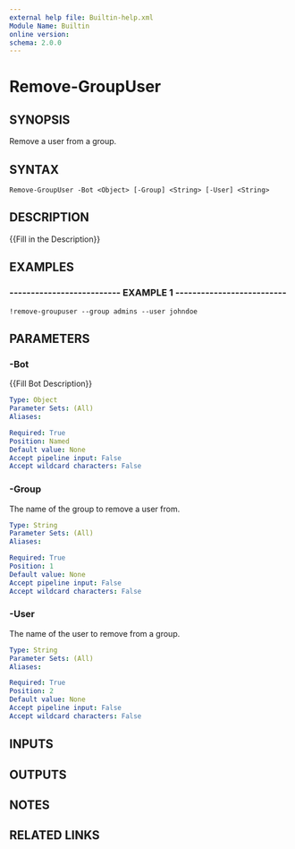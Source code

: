 ```yaml
---
external help file: Builtin-help.xml
Module Name: Builtin
online version: 
schema: 2.0.0
---
```


# Remove-GroupUser

## SYNOPSIS
Remove a user from a group.

## SYNTAX

```
Remove-GroupUser -Bot <Object> [-Group] <String> [-User] <String>
```

## DESCRIPTION
{{Fill in the Description}}

## EXAMPLES

### -------------------------- EXAMPLE 1 --------------------------
```
!remove-groupuser --group admins --user johndoe
```

## PARAMETERS

### -Bot
{{Fill Bot Description}}

```yaml
Type: Object
Parameter Sets: (All)
Aliases: 

Required: True
Position: Named
Default value: None
Accept pipeline input: False
Accept wildcard characters: False
```

### -Group
The name of the group to remove a user from.

```yaml
Type: String
Parameter Sets: (All)
Aliases: 

Required: True
Position: 1
Default value: None
Accept pipeline input: False
Accept wildcard characters: False
```

### -User
The name of the user to remove from a group.

```yaml
Type: String
Parameter Sets: (All)
Aliases: 

Required: True
Position: 2
Default value: None
Accept pipeline input: False
Accept wildcard characters: False
```

## INPUTS

## OUTPUTS

## NOTES

## RELATED LINKS

